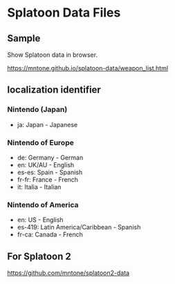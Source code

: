 # Splatoon Data Files

## Sample

Show Splatoon data in browser.

<https://mntone.github.io/splatoon-data/weapon_list.html>

## localization identifier

### Nintendo (Japan)

- ja: Japan - Japanese

### Nintendo of Europe

- de: Germany - German
- en: UK/AU - English
- es-es: Spain - Spanish
- fr-fr: France - French
- it: Italia - Italian

### Nintendo of America

- en: US - English
- es-419: Latin America/Caribbean - Spanish
- fr-ca: Canada - French

## For Splatoon 2

<https://github.com/mntone/splatoon2-data>
